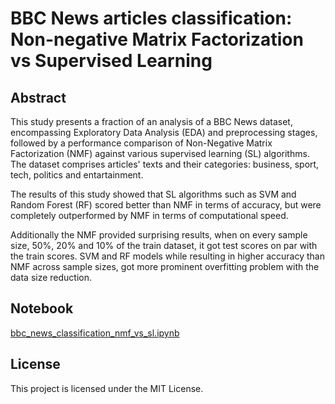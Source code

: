 # BBC News articles classification: Non-negative Matrix Factorization vs Supervised Learning

## Abstract
This study presents a fraction of an analysis of a BBC News dataset, encompassing Exploratory Data Analysis (EDA) and preprocessing stages, followed by a performance comparison of Non-Negative Matrix Factorization (NMF) against various supervised learning (SL) algorithms. The dataset comprises articles' texts and their categories: business, sport, tech, politics and entartainment.

The results of this study showed that SL algorithms such as SVM and Random Forest (RF) scored better than NMF in terms of accuracy, but were completely outperformed by NMF in terms of computational speed.

Additionally the NMF provided surprising results, when on every sample size, 50%, 20% and 10% of the train dataset, it got test scores on par with the train scores. SVM and RF models while resulting in higher accuracy than NMF across sample sizes, got more prominent overfitting problem with the data size reduction.

## Notebook
[bbc_news_classification_nmf_vs_sl.ipynb](bbc_news_classification_nmf_vs_sl.ipynb)

## License
This project is licensed under the MIT License.
